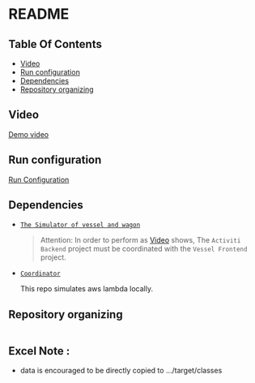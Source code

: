 # README
## Table Of Contents
-   [Video](#video)
-   [Run configuration](#run-configuration)
-   [Dependencies](#dependencies)
-   [Repository organizing](#repository-organizing)


## Video
[Demo video](https://www.dropbox.com/s/ttst63kl07n4er7/SSP.mpg?dl=0)

## Run configuration
[Run Configuration](Run_Configuration.md)

## Dependencies
-   [`The Simulator of vessel and wagon`](https://github.com/SSP-L2L/Frontend/tree/lambda)

    > Attention: In order to perform as [Video](#Video) shows, The `Activiti Backend` project must be coordinated with the `Vessel Frontend` project.
-   [`Coordinator`](https://github.com/SSP-L2L/coordinator)
    
    This repo simulates aws lambda locally.
    
## Repository organizing
```bash
```

## Excel Note :
- data is encouraged to be directly copied to .../target/classes 
